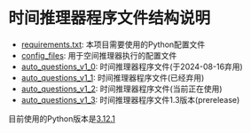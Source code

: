 # 时间推理器程序文件结构说明

- [requirements.txt](requirements.txt): 本项目需要使用的Python配置文件
- [config_files](config_files): 用于空间推理器执行的配置文件
- [auto_questions_v1_0](auto_questions_v1_0): 时间推理器程序文件(于2024-08-16弃用)
- [auto_questions_v1_1](auto_questions_v1_1): 时间推理器程序文件(已经弃用)
- [auto_questions_v1_2](auto_questions_v1_2): 时间推理器程序文件(当前正在使用)
- [auto_questions_v1_3](auto_questions_v1_3): 时间推理器程序文件1.3版本(prerelease)

目前使用的Python版本是[3.12.1](https://www.python.org/downloads/release/python-3121/)